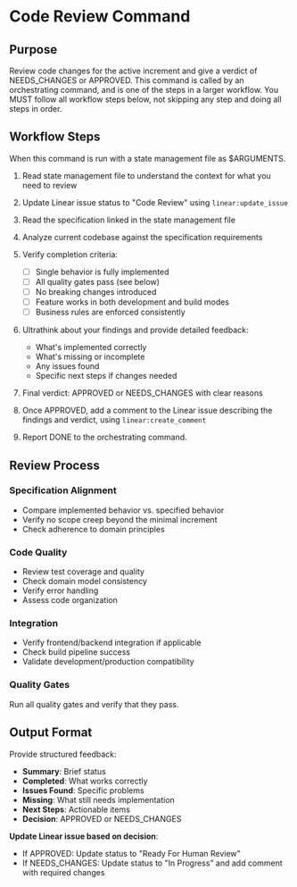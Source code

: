 # Code Review Command

## Purpose

Review code changes for the active increment and give a verdict of NEEDS_CHANGES or APPROVED.
This command is called by an orchestrating command, and is one of the steps in a larger workflow.
You MUST follow all workflow steps below, not skipping any step and doing all steps in order.

## Workflow Steps

When this command is run with a state management file as $ARGUMENTS.

1. Read state management file to understand the context for what you need to review

2. Update Linear issue status to "Code Review" using `linear:update_issue`

3. Read the specification linked in the state management file

4. Analyze current codebase against the specification requirements

5. Verify completion criteria:
   - [ ] Single behavior is fully implemented
   - [ ] All quality gates pass (see below)
   - [ ] No breaking changes introduced
   - [ ] Feature works in both development and build modes
   - [ ] Business rules are enforced consistently

6. Ultrathink about your findings and provide detailed feedback:
   - What's implemented correctly
   - What's missing or incomplete
   - Any issues found
   - Specific next steps if changes needed

7. Final verdict: APPROVED or NEEDS_CHANGES with clear reasons

8. Once APPROVED, add a comment to the Linear issue describing the findings and verdict, using `linear:create_comment`

9. Report DONE to the orchestrating command.

## Review Process

### Specification Alignment
- Compare implemented behavior vs. specified behavior
- Verify no scope creep beyond the minimal increment
- Check adherence to domain principles

### Code Quality
- Review test coverage and quality
- Check domain model consistency
- Verify error handling
- Assess code organization

### Integration
- Verify frontend/backend integration if applicable
- Check build pipeline success
- Validate development/production compatibility

### Quality Gates

Run all quality gates and verify that they pass.

## Output Format

Provide structured feedback:
- **Summary**: Brief status
- **Completed**: What works correctly
- **Issues Found**: Specific problems
- **Missing**: What still needs implementation
- **Next Steps**: Actionable items
- **Decision**: APPROVED or NEEDS_CHANGES

**Update Linear issue based on decision**:
- If APPROVED: Update status to "Ready For Human Review"
- If NEEDS_CHANGES: Update status to "In Progress" and add comment with required changes
